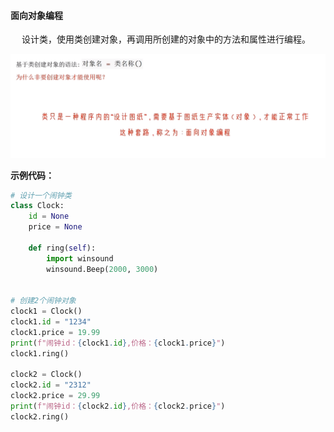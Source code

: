 #### 面向对象编程

&emsp; 设计类，使用类创建对象，再调用所创建的对象中的方法和属性进行编程。



![](../img/类和对象.png)

**示例代码：**

```python
# 设计一个闹钟类
class Clock:
    id = None
    price = None

    def ring(self):
        import winsound
        winsound.Beep(2000, 3000)


# 创建2个闹钟对象
clock1 = Clock()
clock1.id = "1234"
clock1.price = 19.99
print(f"闹钟id：{clock1.id},价格：{clock1.price}")
clock1.ring()

clock2 = Clock()
clock2.id = "2312"
clock2.price = 29.99
print(f"闹钟id：{clock2.id},价格：{clock2.price}")
clock2.ring()
```


